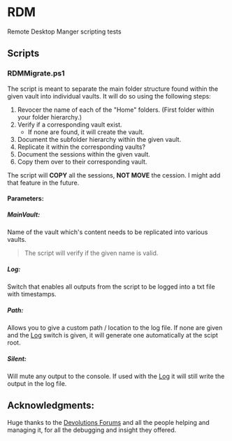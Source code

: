 # RDM
Remote Desktop Manger scripting tests

## Scripts

### RDMMigrate.ps1
The script is meant to separate the main folder structure found within the given vault into individual vaults.
It will do so using the following steps:
1. Revocer the name of each of the "Home" folders. (First folder within your folder hierarchy.)
2. Verify if a corresponding vault exist.
    - If none are found, it will create the vault.
3. Document the subfolder hierarchy within the given vault.
4. Replicate it within the corresponding vaults?
5. Document the sessions within the given vault.
6. Copy them over to their corresponding vault.

The script will __COPY__ all the sessions, __NOT MOVE__ the cession. I might add that feature in the future.

#### Parameters:
##### MainVault:
Name of the vault which's content needs to be replicated into various vaults.
> The script will verify if the given name is valid.

##### Log:
Switch that enables all outputs from the script to be logged into a txt file with timestamps.

##### Path:
Allows you to give a custom path / location to the log file. If none are given and the [Log](#log) switch is given, it will generate one automatically at the scipt root.

##### Silent:
Will mute any output to the console. If used with the [Log](#log) it will still write the output in the log file.

## Acknowledgments:
Huge thanks to the [Devolutions Forums](https://forum.devolutions.net/product/rdm-windows) and all the people helping and managing it, for all the debugging and insight they offered.